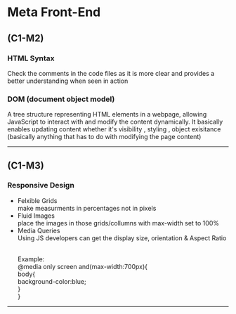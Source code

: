 # Meta Front-End

## (C1-M2)

### HTML Syntax

Check the comments in the code files as it is more clear and provides a better understanding when seen in action

### DOM (document object model)
A tree structure representing HTML elements in a webpage, allowing JavaScript to interact with and modify the content dynamically.
It basically enables updating content whether it's visibility , styling , object exisitance (basically anything that has to do with modifying the page content)

<hr>

## (C1-M3)

### Responsive Design

<ul>

<li>
Felxible Grids<br>
make measurments in percentages not in pixels
</li>

<li>Fluid Images <br>
place the images in those grids/collumns with max-width set to 100%
</li>

<li>Media Queries<br>
Using JS developers can get the display size, orientation & Aspect Ratio<br>

<br>Example:<br>
@media only screen and(max-width:700px){<br>
    body{<br>
        background-color:blue;<br>
    }<br>
}<br>

</li>

</ul>

<hr>






